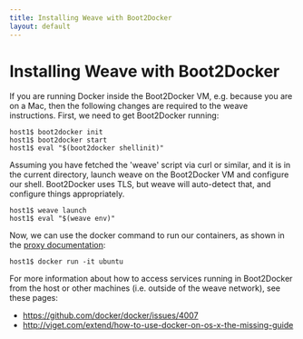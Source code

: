 ```yaml
---
title: Installing Weave with Boot2Docker
layout: default
---
```


# Installing Weave with Boot2Docker

If you are running Docker inside the Boot2Docker VM, e.g. because you
are on a Mac, then the following changes are required to the weave
instructions. First, we need to get Boot2Docker running:

    host1$ boot2docker init
    host1$ boot2docker start
    host1$ eval "$(boot2docker shellinit)"

Assuming you have fetched the 'weave' script via curl or similar, and
it is in the current directory, launch weave on the Boot2Docker VM and
configure our shell. Boot2Docker uses TLS, but weave will auto-detect
that, and configure things appropriately.

    host1$ weave launch
    host1$ eval "$(weave env)"

Now, we can use the docker command to run our containers, as shown in
the [proxy documentation](proxy.html):

    host1$ docker run -it ubuntu

For more information about how to access services running in
Boot2Docker from the host or other machines (i.e. outside of the weave
network), see these pages:

* https://github.com/docker/docker/issues/4007
* http://viget.com/extend/how-to-use-docker-on-os-x-the-missing-guide
